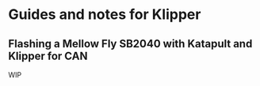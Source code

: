 # Guides and notes for Klipper 
## Flashing a Mellow Fly SB2040 with Katapult and Klipper for CAN

WIP